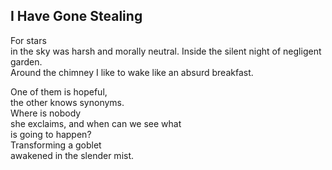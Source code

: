 I Have Gone Stealing
--------------------
For stars  
in the sky was harsh and morally neutral. Inside the silent night of negligent garden.  
Around the chimney I like to wake like an absurd breakfast.  
  
One of them is hopeful,  
the other knows synonyms.  
Where is nobody  
she exclaims, and when can we see what  
is going to happen?  
Transforming a goblet  
awakened in the slender mist.  
